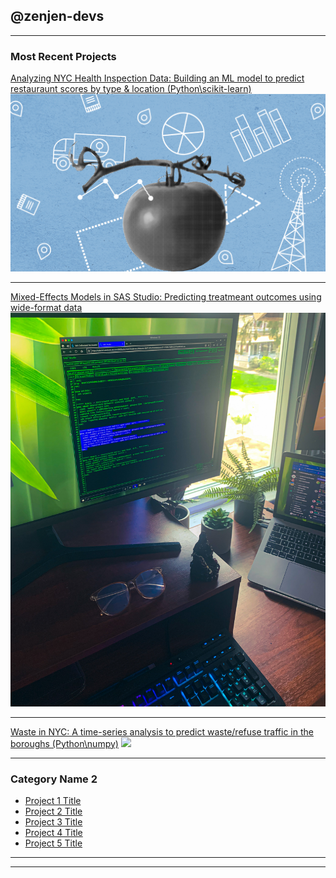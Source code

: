 ## @zenjen-devs

---
### Most Recent Projects 

[Analyzing NYC Health Inspection Data: Building an ML model to predict restauraunt scores by type & location (Python\scikit-learn)](/timesseriesproject)
<img src="images/healthinspectiondatabanner.png?raw=true"/>

---

[Mixed-Effects Models in SAS Studio: Predicting treatmeant outcomes using wide-format data](/pdf/sample_presentation.pdf)
<img src="images/sasstudio1.JPG?raw=true"/>

---
[Waste in NYC: A time-series analysis to predict waste/refuse traffic in the boroughs (Python\numpy)](http://example.com/)
<img src="images/washingtonsquare.JPG?raw=true"/>

---

### Category Name 2

- [Project 1 Title](http://example.com/)
- [Project 2 Title](http://example.com/)
- [Project 3 Title](http://example.com/)
- [Project 4 Title](http://example.com/)
- [Project 5 Title](http://example.com/)

---




---

<!-- Remove above link if you don't want to attibute -->
